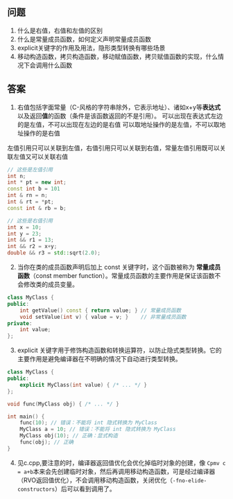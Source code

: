 ## 问题
1. 什么是右值，右值和左值的区别
2. 什么是常量成员函数，如何定义声明常量成员函数
3. explicit关键字的作用及用法，隐形类型转换有哪些场景
4. 移动构造函数，拷贝构造函数，移动赋值函数，拷贝赋值函数的实现，什么情况下会调用什么函数
## 答案
1. 右值包括字面常量（C-风格的字符串除外，它表示地址）、诸如x+y等**表达式**以及返回**值**的函数（条件是该函数返回的不是引用）。
可以出现在表达式左边的是左值，不可以出现在左边的是右值
可以取地址操作的是左值，不可以取地址操作的是右值

左值引用只可以关联到左值，右值引用只可以关联到右值，常量左值引用既可以关联左值又可以关联右值
```c++
// 这些是左值引用
int n;
int * pt = new int;
const int b = 101
int & rn = n; 
int & rt = *pt;
const int & rb = b;

// 这些是右值引用
int x = 10;
int y = 23;
int && r1 = 13;
int && r2 = x+y;
double && r3 = std::sqrt(2.0);
```
2. 当你在类的成员函数声明后加上 const 关键字时，这个函数被称为 **常量成员函数**（const member function）。常量成员函数的主要作用是保证该函数不会修改类的成员变量。
```cpp
class MyClass {
public:
    int getValue() const { return value; } // 常量成员函数
    void setValue(int v) { value = v; }    // 非常量成员函数
private:
    int value;
};
```
3. explicit 关键字用于修饰构造函数和转换运算符，以防止隐式类型转换。它的主要作用是避免编译器在不明确的情况下自动进行类型转换。
```cpp
class MyClass {
public:
    explicit MyClass(int value) { /* ... */ }
};

void func(MyClass obj) { /* ... */ }

int main() {
    func(10); // 错误：不能将 int 隐式转换为 MyClass
    MyClass a = 10; // 错误：不能将 int 隐式转换为 MyClass
    MyClass obj(10); // 正确：显式构造
    func(obj); // 正确
}
```
4. 见c.cpp,要注意的时，编译器返回值优化会优化掉临时对象的创建，像 ` Cpmv c = a+b `本来会先创建临时对象，然后再调用移动构造函数，可是经过编译器（RVO返回值优化），不会调用移动构造函数，关闭优化（`-fno-elide-constructors`）后可以看到调用了。
